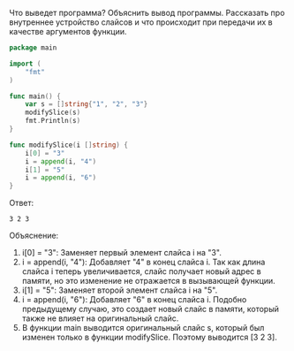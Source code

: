 Что выведет программа? Объяснить вывод программы. Рассказать про внутреннее устройство слайсов и что происходит при передачи их в качестве аргументов функции.

```go
package main

import (
	"fmt"
)

func main() {
	var s = []string{"1", "2", "3"}
	modifySlice(s)
	fmt.Println(s)
}

func modifySlice(i []string) {
	i[0] = "3"
	i = append(i, "4")
	i[1] = "5"
	i = append(i, "6")
}
```

Ответ:
```
3 2 3

```
Объяснение:

1. i[0] = "3": Заменяет первый элемент слайса i на "3".
2. i = append(i, "4"): Добавляет "4" в конец слайса i. Так как длина слайса i теперь увеличивается, слайс получает новый адрес в памяти, но это изменение не отражается в вызывающей функции.
3. i[1] = "5": Заменяет второй элемент слайса i на "5".
4. i = append(i, "6"): Добавляет "6" в конец слайса i. Подобно предыдущему случаю, это создает новый слайс в памяти, который также не влияет на оригинальный слайс.
5. В функции main выводится оригинальный слайс s, который был изменен только в функции modifySlice. Поэтому выводится [3 2 3].